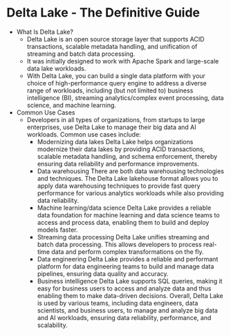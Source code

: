 # Delta Lake - The Definitive Guide

- What Is Delta Lake?
    - Delta Lake is an open source storage layer that supports ACID transactions, scalable metadata handling, and unification of streaming and batch data processing. 
    - It was initially designed to work with Apache Spark and large-scale data lake workloads.
    - With Delta Lake, you can build a single data platform with your choice of high-performance query engine to address a diverse range of workloads, including (but not limited to) business intelligence (BI), streaming analytics/complex event processing, data science, and machine learning.
- Common Use Cases
    - Developers in all types of organizations, from startups to large enterprises, use Delta Lake to manage their big data and AI workloads. Common use cases include: 
        - Modernizing data lakes
            Delta Lake helps organizations modernize their data lakes by providing ACID transactions, scalable metadata handling, and schema enforcement, thereby ensuring data reliability and performance improvements.
        - Data warehousing
            There are both data warehousing technologies and techniques. The Delta Lake lakehouse format allows you to apply data warehousing techniques to provide fast query performance for various analytics workloads while also providing data reliability.
        - Machine learning/data science
            Delta Lake provides a reliable data foundation for machine learning and data science teams to access and process data, enabling them to build and deploy models faster.
        - Streaming data processing
            Delta Lake unifies streaming and batch data processing. This allows developers to process real-time data and perform complex transformations on the fly.
        - Data engineering
            Delta Lake provides a reliable and performant platform for data engineering teams to build and manage data pipelines, ensuring data quality and accuracy.
        - Business intelligence
            Delta Lake supports SQL queries, making it easy for business users to access and analyze data and thus enabling them to make data-driven decisions.
    Overall, Delta Lake is used by various teams, including data engineers, data scientists, and business users, to manage and analyze big data and AI workloads, ensuring data reliability, performance, and scalability.